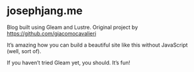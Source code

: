 # josephjang.me


Blog built using Gleam and Lustre. Original project by https://github.com/giacomocavalieri

It’s amazing how you can build a beautiful site like this without JavaScript (well, sort of).

If you haven’t tried Gleam yet, you should. It’s fun!